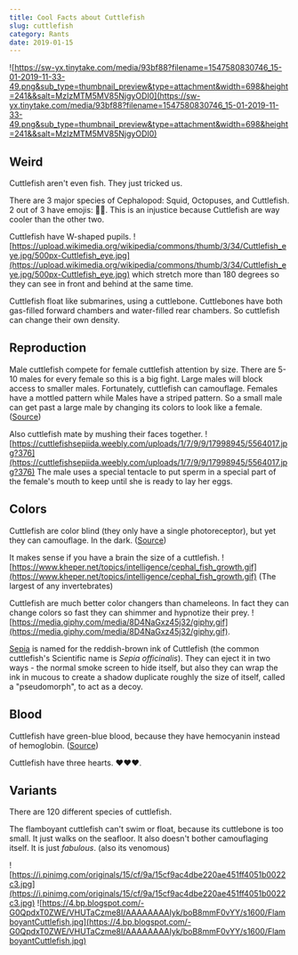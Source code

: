 ```yaml
---
title: Cool Facts about Cuttlefish
slug: cuttlefish
category: Rants
date: 2019-01-15
---
```


![https://sw-yx.tinytake.com/media/93bf88?filename=1547580830746_15-01-2019-11-33-49.png&sub_type=thumbnail_preview&type=attachment&width=698&height=241&&salt=MzIzMTM5MV85NjgyODI0](https://sw-yx.tinytake.com/media/93bf88?filename=1547580830746_15-01-2019-11-33-49.png&sub_type=thumbnail_preview&type=attachment&width=698&height=241&&salt=MzIzMTM5MV85NjgyODI0)

## Weird

Cuttlefish aren't even fish. They just tricked us.

There are 3 major species of Cephalopod: Squid, Octopuses, and Cuttlefish. 2 out of 3 have emojis: 🦑🐙. This is an injustice because Cuttlefish are way cooler than the other two.

Cuttlefish have W-shaped pupils. ![https://upload.wikimedia.org/wikipedia/commons/thumb/3/34/Cuttlefish_eye.jpg/500px-Cuttlefish_eye.jpg](https://upload.wikimedia.org/wikipedia/commons/thumb/3/34/Cuttlefish_eye.jpg/500px-Cuttlefish_eye.jpg) which stretch more than 180 degrees so they can see in front and behind at the same time.

Cuttlefish float like submarines, using a cuttlebone. Cuttlebones have both gas-filled forward chambers and water-filled rear chambers. So cuttlefish can change their own density.

## Reproduction

Male cuttlefish compete for female cuttlefish attention by size. There are 5-10 males for every female so this is a big fight. Large males will block access to smaller males. Fortunately, cuttlefish can camouflage. Females have a mottled pattern while Males have a striped pattern. So a small male can get past a large male by changing its colors to look like a female.
([Source](https://www.youtube.com/watch?v=kMG2NOojGgs))

Also cuttlefish mate by mushing their faces together. ![https://cuttlefishsepiida.weebly.com/uploads/1/7/9/9/17998945/5564017.jpg?376](https://cuttlefishsepiida.weebly.com/uploads/1/7/9/9/17998945/5564017.jpg?376)
The male uses a special tentacle to put sperm in a special part of the female's mouth to keep until she is ready to lay her eggs.

## Colors

Cuttlefish are color blind (they only have a single photoreceptor), but yet they can camouflage. In the dark. ([Source](https://www.leisurepro.com/blog/explore-the-blue/mysteries-cuttlefish-camouflage/))

It makes sense if you have a brain the size of a cuttlefish. ![https://www.kheper.net/topics/intelligence/cephal_fish_growth.gif](https://www.kheper.net/topics/intelligence/cephal_fish_growth.gif) (The largest of any invertebrates)

Cuttlefish are much better color changers than chameleons. In fact they can change colors so fast they can shimmer and hypnotize their prey. ![https://media.giphy.com/media/8D4NaGxz45j32/giphy.gif](https://media.giphy.com/media/8D4NaGxz45j32/giphy.gif).

[Sepia](<https://en.wikipedia.org/wiki/Sepia_(color)>) is named for the reddish-brown ink of Cuttlefish (the common cuttlefish's Scientific name is _Sepia officinalis_). They can eject it in two ways - the normal smoke screen to hide itself, but also they can wrap the ink in mucous to create a shadow duplicate roughly the size of itself, called a "pseudomorph", to act as a decoy.

## Blood

Cuttlefish have green-blue blood, because they have hemocyanin instead of hemoglobin. ([Source](https://www.pbs.org/wgbh/nova/camo/anat-nf.html))

Cuttlefish have three hearts. ❤️❤️❤️.

## Variants

There are 120 different species of cuttlefish.

The flamboyant cuttlefish can't swim or float, because its cuttlebone is too small. It just walks on the seafloor. It also doesn't bother camouflaging itself. It is just _fabulous_. (also its venomous)

![https://i.pinimg.com/originals/15/cf/9a/15cf9ac4dbe220ae451ff4051b0022c3.jpg](https://i.pinimg.com/originals/15/cf/9a/15cf9ac4dbe220ae451ff4051b0022c3.jpg)
![https://4.bp.blogspot.com/-G0QpdxT0ZWE/VHUTaCzme8I/AAAAAAAAIyk/boB8mmF0vYY/s1600/FlamboyantCuttlefish.jpg](https://4.bp.blogspot.com/-G0QpdxT0ZWE/VHUTaCzme8I/AAAAAAAAIyk/boB8mmF0vYY/s1600/FlamboyantCuttlefish.jpg)

